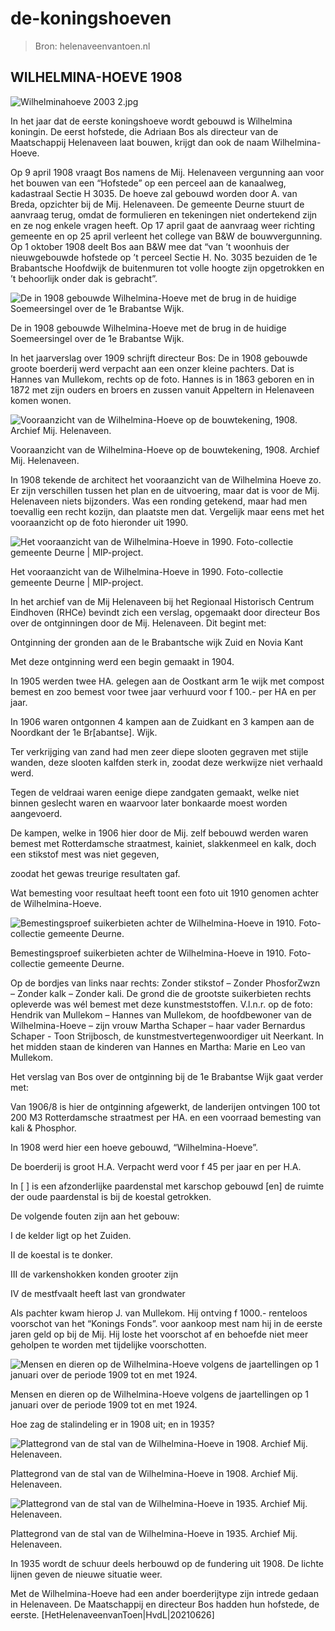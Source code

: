 # de-koningshoeven

> Bron: helenaveenvantoen.nl

## WILHELMINA-HOEVE 1908

![Wilhelminahoeve 2003 2.jpg](images/de-koningshoeven/Wilhelminahoeve_2003_2.jpg)

In het jaar dat de eerste koningshoeve wordt gebouwd is Wilhelmina koningin. De eerst hofstede, die Adriaan Bos als directeur van de Maatschappij Helenaveen laat bouwen, krijgt dan ook de naam Wilhelmina-Hoeve.

Op 9 april 1908 vraagt Bos namens de Mij. Helenaveen vergunning aan voor het bouwen van een “Hofstede” op een perceel aan de kanaalweg, kadastraal Sectie H 3035. De hoeve zal gebouwd worden door A. van Breda, opzichter bij de Mij. Helenaveen. De gemeente Deurne stuurt de aanvraag terug, omdat de formulieren en tekeningen niet ondertekend zijn en ze nog enkele vragen heeft. Op 17 april gaat de aanvraag weer richting gemeente en op 25 april verleent het college van B&W de bouwvergunning. Op 1 oktober 1908 deelt Bos aan B&W mee dat “van ’t woonhuis der nieuwgebouwde hofstede op ’t perceel Sectie H. No. 3035 bezuiden de 1e Brabantsche Hoofdwijk de buitenmuren tot volle hoogte zijn opgetrokken en ’t behoorlijk onder dak is gebracht”.

![De in 1908 gebouwde Wilhelmina-Hoeve met de brug in de huidige Soemeersingel over de 1e Brabantse Wijk.](images/de-koningshoeven/10a_Wilhelminahoeve.jpg)

De in 1908 gebouwde Wilhelmina-Hoeve met de brug in de huidige Soemeersingel over de 1e Brabantse Wijk.

In het jaarverslag over 1909 schrijft directeur Bos: De in 1908 gebouwde groote boerderij werd verpacht aan een onzer kleine pachters. Dat is Hannes van Mullekom, rechts op de foto. Hannes is in 1863 geboren en in 1872 met zijn ouders en broers en zussen vanuit Appeltern in Helenaveen komen wonen.

![Vooraanzicht van de Wilhelmina-Hoeve op de bouwtekening, 1908. Archief Mij. Helenaveen.](images/de-koningshoeven/10b_bouwtekening_voorgevel_Wilhelminahoeve_1908.jpg)

Vooraanzicht van de Wilhelmina-Hoeve op de bouwtekening, 1908. Archief Mij. Helenaveen.

In 1908 tekende de architect het vooraanzicht van de Wilhelmina Hoeve zo. Er zijn verschillen tussen het plan en de uitvoering, maar dat is voor de Mij. Helenaveen niets bijzonders. Was een ronding getekend, maar had men toevallig een recht kozijn, dan plaatste men dat. Vergelijk maar eens met het vooraanzicht op de foto hieronder uit 1990.

![Het vooraanzicht van de Wilhelmina-Hoeve in 1990. Foto-collectie gemeente Deurne | MIP-project.](images/de-koningshoeven/10c_De_22_Wilhelmina_MIP.jpg)

Het vooraanzicht van de Wilhelmina-Hoeve in 1990. Foto-collectie gemeente Deurne | MIP-project.

In het archief van de Mij Helenaveen bij het Regionaal Historisch Centrum Eindhoven (RHCe) bevindt zich een verslag, opgemaakt door directeur Bos over de ontginningen door de Mij. Helenaveen. Dit begint met:

Ontginning der gronden aan de Ie Brabantsche wijk Zuid en Novia Kant

Met deze ontginning werd een begin gemaakt in 1904.

In 1905 werden twee HA. gelegen aan de Oostkant arm 1e wijk met compost bemest en zoo bemest voor twee jaar verhuurd voor f 100.- per HA en per jaar.

In 1906 waren ontgonnen 4 kampen aan de Zuidkant en 3 kampen aan de Noordkant der 1e Br[abantse]. Wijk.

Ter verkrijging van zand had men zeer diepe slooten gegraven met stijle wanden, deze slooten kalfden sterk in, zoodat deze werkwijze niet verhaald werd.

Tegen de veldraai waren eenige diepe zandgaten gemaakt, welke niet binnen geslecht waren en waarvoor later bonkaarde moest worden aangevoerd.

De kampen, welke in 1906 hier door de Mij. zelf bebouwd werden waren bemest met Rotterdamsche straatmest, kainiet, slakkenmeel en kalk, doch een stikstof mest was niet gegeven,

zoodat het gewas treurige resultaten gaf.

Wat bemesting voor resultaat heeft toont een foto uit 1910 genomen achter de Wilhelmina-Hoeve.

![Bemestingsproef suikerbieten achter de Wilhelmina-Hoeve in 1910. Foto-collectie gemeente Deurne.](images/de-koningshoeven/11_Wilhelminahoeve_05956.jpg)

Bemestingsproef suikerbieten achter de Wilhelmina-Hoeve in 1910. Foto-collectie gemeente Deurne.

Op de bordjes van links naar rechts: Zonder stikstof – Zonder PhosforZwzn – Zonder kalk – Zonder kali. De grond die de grootste suikerbieten rechts opleverde was wél bemest met deze kunstmeststoffen. V.l.n.r. op de foto: Hendrik van Mullekom – Hannes van Mullekom, de hoofdbewoner van de Wilhelmina-Hoeve – zijn vrouw Martha Schaper – haar vader Bernardus Schaper - Toon Strijbosch, de kunstmestvertegenwoordiger uit Neerkant. In het midden staan de kinderen van Hannes en Martha: Marie en Leo van Mullekom.

Het verslag van Bos over de ontginning bij de 1e Brabantse Wijk gaat verder met:

Van 1906/8 is hier de ontginning afgewerkt, de landerijen ontvingen 100 tot 200 M3 Rotterdamsche straatmest per HA. en een voorraad bemesting van kali & Phosphor.

In 1908 werd hier een hoeve gebouwd, “Wilhelmina-Hoeve”.

De boerderij is groot H.A. Verpacht werd voor f 45 per jaar en per H.A.

In [ ] is een afzonderlijke paardenstal met karschop gebouwd [en] de ruimte der oude paardenstal is bij de koestal getrokken.

De volgende fouten zijn aan het gebouw:

I de kelder ligt op het Zuiden.

II de koestal is te donker.

III de varkenshokken konden grooter zijn

IV de mestfvaalt heeft last van grondwater

Als pachter kwam hierop J. van Mullekom. Hij ontving f 1000.- renteloos voorschot van het “Konings Fonds”. voor aankoop mest nam hij in de eerste jaren geld op bij de Mij. Hij loste het voorschot af en behoefde niet meer geholpen te worden met tijdelijke voorschotten.

![Mensen en dieren op de Wilhelmina-Hoeve volgens de jaartellingen op 1 januari over de periode 1909 tot en met 1924.](images/de-koningshoeven/jaartellingen_1909-1924_Wilhelminahoeve.png)

Mensen en dieren op de Wilhelmina-Hoeve volgens de jaartellingen op 1 januari over de periode 1909 tot en met 1924.

Hoe zag de stalindeling er in 1908 uit; en in 1935?

![Plattegrond van de stal van de Wilhelmina-Hoeve in 1908. Archief Mij. Helenaveen.](images/de-koningshoeven/13a_plattegrond_stal_Wilhelminahoeve_1908.jpg)

Plattegrond van de stal van de Wilhelmina-Hoeve in 1908. Archief Mij. Helenaveen.

![Plattegrond van de stal van de Wilhelmina-Hoeve in 1935. Archief Mij. Helenaveen.](images/de-koningshoeven/13b_plattegrond_stal_Wilhelminahoeve_1935.jpg)

Plattegrond van de stal van de Wilhelmina-Hoeve in 1935. Archief Mij. Helenaveen.

In 1935 wordt de schuur deels herbouwd op de fundering uit 1908. De lichte lijnen geven de nieuwe situatie weer.

Met de Wilhelmina-Hoeve had een ander boerderijtype zijn intrede gedaan in Helenaveen. De Maatschappij en directeur Bos hadden hun hofstede, de eerste. [HetHelenaveenvanToen|HvdL|20210626]
